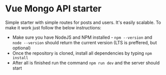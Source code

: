 # Vue Mongo API starter

Simple starter with simple routes for posts and users.
It's easily scalable.
To make it work just follow the below instructions:

  - Make sure you have NodeJS and NPM installed - `npm --version` and `node --version` should return the current version (LTS is preffered, but optional)
  - Once the repository is cloned, install all dependencies by typing `npm install`
  - After all is finished run the command `npm run dev` and the server should start
